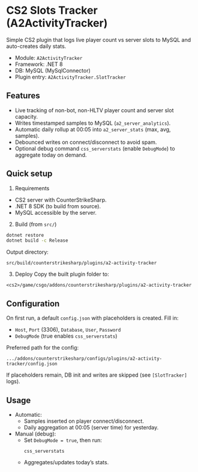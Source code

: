 # CS2 Slots Tracker (A2ActivityTracker)

Simple CS2 plugin that logs live player count vs server slots to MySQL and auto-creates daily stats.

- Module: `A2ActivityTracker`
- Framework: .NET 8
- DB: MySQL (MySqlConnector)
- Plugin entry: `A2ActivityTracker.SlotTracker`

## Features
- Live tracking of non-bot, non-HLTV player count and server slot capacity.
- Writes timestamped samples to MySQL (`a2_server_analytics`).
- Automatic daily rollup at 00:05 into `a2_server_stats` (max, avg, samples).
- Debounced writes on connect/disconnect to avoid spam.
- Optional debug command `css_serverstats` (enable `DebugMode`) to aggregate today on demand.

## Quick setup
1) Requirements
- CS2 server with CounterStrikeSharp.
- .NET 8 SDK (to build from source).
- MySQL accessible by the server.

2) Build (from `src/`)
```bash
dotnet restore
dotnet build -c Release
```
Output directory:
```
src/build/counterstrikesharp/plugins/a2-activity-tracker
```

3) Deploy
Copy the built plugin folder to:
```
<cs2>/game/csgo/addons/counterstrikesharp/plugins/a2-activity-tracker
```

## Configuration
On first run, a default `config.json` with placeholders is created. Fill in:
- `Host`, `Port` (3306), `Database`, `User`, `Password`
- `DebugMode` (true enables `css_serverstats`)

Preferred path for the config:
```
.../addons/counterstrikesharp/configs/plugins/a2-activity-tracker/config.json
```
If placeholders remain, DB init and writes are skipped (see `[SlotTracker]` logs).


## Usage
- Automatic:
  - Samples inserted on player connect/disconnect.
  - Daily aggregation at 00:05 (server time) for yesterday.
- Manual (debug):
  - Set `DebugMode = true`, then run:
    ```
    css_serverstats
    ```
  - Aggregates/updates today’s stats.

